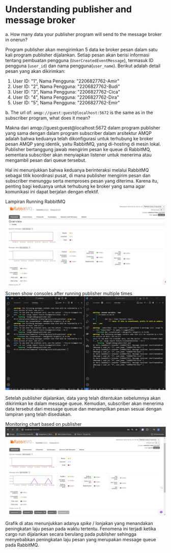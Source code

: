 # Understanding publisher and message broker
a. How many data your publisher program will send to the message broker in onerun?

Program publisher akan mengirimkan 5 data ke broker pesan dalam satu kali program publisher dijalankan. Setiap pesan akan berisi informasi tentang pembuatan pengguna (`UserCreatedEventMessage`), termasuk ID pengguna (`user_id`) dan nama pengguna(`user_name`). Berikut adalah detail pesan yang akan dikirimkan:

1. User ID: "1", Nama Pengguna: "2206827762-Amir"
2. User ID: "2", Nama Pengguna: "2206827762-Budi"
3. User ID: "3", Nama Pengguna: "2206827762-Cica"
4. User ID: "4", Nama Pengguna: "2206827762-Dira"
5. User ID: "5", Nama Pengguna: "2206827762-Emir"

b. The url of: `amqp://guest:guest@localhost:5672` is the same as in the subscriber program, what does it mean?

Makna dari amqp://guest:guest@localhost:5672 dalam program publisher yang sama dengan dalam program subscriber dalam arsitektur AMQP adalah bahwa keduanya telah dikonfigurasi untuk terhubung ke broker pesan AMQP yang identik, yaitu RabbitMQ, yang di-hosting di mesin lokal. Publisher bertanggung jawab mengirim pesan ke queue di RabbitMQ, sementara subscriber akan menyiapkan listener untuk menerima atau mengambil pesan dari queue tersebut.

Hal ini menunjukkan bahwa keduanya berinteraksi melalui RabbitMQ sebagai titik koordinasi pusat, di mana publisher mengirim pesan dan subscriber menunggu serta memproses pesan yang diterima. Karena itu, penting bagi keduanya untuk terhubung ke broker yang sama agar komunikasi ini dapat berjalan dengan efektif.

Lampiran Running RabbitMQ
![alt text](images/image1.png)


Screen show consoles after running publisher multiple times
![alt text](images/image2.png)

Setelah publisher dijalankan, data yang telah ditentukan sebelumnya akan dikirimkan ke dalam message queue. Kemudian, subscriber akan menerima data tersebut dari message queue dan menampilkan pesan sesuai dengan lampiran yang telah disediakan.

Monitoring chart based on publisher
![alt text](images/image.png)

Grafik di atas menunjukkan adanya *spike* / lonjakan yang menandakan peningkatan laju pesan pada waktu tertentu. Fenomena ini terjadi ketika cargo run dijalankan secara berulang pada publisher sehingga menyebabkan peningkatan laju pesan yang merupakan message queue pada RabbitMQ.